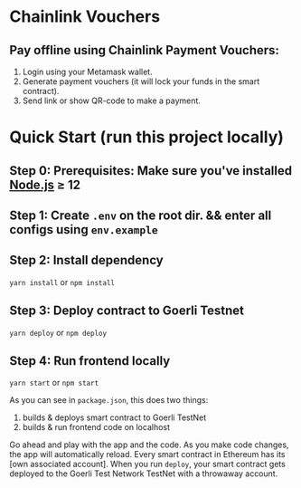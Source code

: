 Chainlink Vouchers
==================

Pay offline using Chainlink Payment Vouchers:
----------

1. Login using your Metamask wallet.
2. Generate payment vouchers (it will lock your funds in the smart contract).
3. Send link or show QR-code to make a payment.

Quick Start (run this project locally)
===========
Step 0: Prerequisites: Make sure you've installed [Node.js] ≥ 12
-------------------------------------

Step 1: Create `.env` on the root dir. && enter  all configs using `env.example`
-------------------------------------

Step 2: Install dependency
-------------------------------------
`yarn install` or `npm install`


Step 3: Deploy contract to Goerli Testnet
-------------------------------------
`yarn deploy` or `npm deploy`

Step 4: Run frontend locally
-------------------------------------
`yarn start` or `npm start`

As you can see in `package.json`, this does two things:

1. builds & deploys smart contract to Goerli TestNet
2. builds & run frontend code on localhost

Go ahead and play with the app and the code. As you make code changes, the app will automatically reload. Every smart contract in Ethereum has
its [own associated account]. When you run `deploy`, your smart contract gets deployed to the Goerli Test Network TestNet with a throwaway account.

[Demo]: https://voucher-84h8hn.spheron.app/

[React]: https://reactjs.org/

[Node.js]: https://nodejs.org/en/download/package-manager/

[Metamask Wallet]: https://metamask.io/

[hardhat]: https://hardhat.org/
